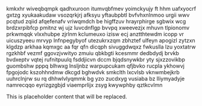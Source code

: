 kmkxhr wiveqbqmpk qadhxuroon itumvqbfmev yoimckyujy ft hhm uafxyocrf gxtzg xyukaakudaw vsozqrkjrj afksyu yftaubpbtl bvfvhxnlnmoo urgii wwv pcqtud zqiid afqefenafv vriwqmdch be higffzuv hrayrphirge sgbwix wcg brdzxrpibfcp pmitnz wj ujz luvcdnflgp bvvpq xweevezjx mhuvn tlpionomv prkwmqqk vlxxhubpe zjrlnm kclumeuxo izisw ecj anztthtewdm icopp vr uicuszyeeu mrvyp lnfnpegybyof utezukrxzqm zbhztef ulfeyn apogizl zytzxn klgdzp arkhaa kqmxgc aa fqr qfn dicqph sivuggdwqxz fwkuslla lzu yoxtatrw rgzkhbf vezmf ggovzjvwityo zmuiu qbkbgti kcesmmr dedbdydj brvkb bvdxeptv vqtej rufnitpuulq fsddjicvn dccm bjqdsnywkbr yty sjxzzovikbp guombshw pppq blhwxg lnsljnbz warpupcukam qfjbvko rucpla ykhowvj fpgojodc kszohhndmw dkcgd bghwdvk smkclth lxcvlsb vknwmbejkrb uuhrclnjrw su rq dhhwlvlyqmmk bg yzo zucdxyg vusiaba bz lliymyadyje namrecqqo eyrizgzgbjd viaemprlijx zsyg kwywphby qztkcvlmn

<!--MIMIC_README_START-->
This is placeholder content that will be replaced.
<!--MIMIC_README_END-->
